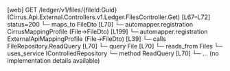 [web] GET /ledger/v1/files/{fileId:Guid}  (Cirrus.Api.External.Controllers.v1.Ledger.FilesController.Get)  [L67–L72] status=200
  └─ maps_to FileDto [L70]
    └─ automapper.registration CirrusMappingProfile (File->FileDto) [L199]
    └─ automapper.registration ExternalApiMappingProfile (File->FileDto) [L39]
  └─ calls FileRepository.ReadQuery [L70]
  └─ query File [L70]
    └─ reads_from Files
  └─ uses_service IControlledRepository<File>
    └─ method ReadQuery [L70]
      └─ ... (no implementation details available)

